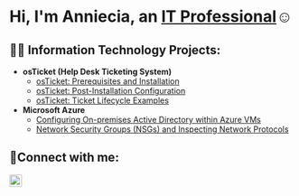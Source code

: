 <h1>Hi, I'm Anniecia, an <a href="https://linkedin.com/in/anniecia-murphy-13772059/">IT Professional</a>☺</h1>

<h2>👨‍💻 Information Technology Projects:</h2>

- <b>osTicket (Help Desk Ticketing System)</b>
  - [osTicket: Prerequisites and Installation](https://github.com/annieciam/Prerequisites-and-Installation)
  - [osTicket: Post-Installation Configuration](https://github.com/annieciam/post-install-config)
  - [osTicket: Ticket Lifecycle Examples](https://github.com/annieciam/ticket-lifecycle)
- <b>Microsoft Azure</b>
  - [Configuring On-premises Active Directory within Azure VMs](https://github.com/annieciam/configure-ad)
  - [Network Security Groups (NSGs) and Inspecting Network Protocols](https://github.com/annieciam/azure-network-protocols)

<h2>🤳Connect with me:</h2>


[<img align="left" alt="Josh | LinkedIn" width="22px" src="https://cdn.jsdelivr.net/npm/simple-icons@v3/icons/linkedin.svg" />][linkedin]

[linkedin]: https://www.linkedin.com/in/anniecia-murphy-13772059/
